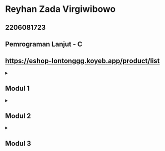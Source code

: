 # Reyhan Zada Virgiwibowo

## 2206081723

## Pemrograman Lanjut - C

## <a href="https://eshop-lontonggg.koyeb.app/product/list">https://eshop-lontonggg.koyeb.app/product/list</a>

<details>
<summary><b><h2>Modul 1</h2></b></summary>

## Refleksi 1

Dalam pembuatan dua fitur baru yaitu Edit Product dan Delete Product, saya telah mengimplementasikan prinsip *Clean Coding* dengan mengikut beberapa standar utama *Clean Coding* dimulai dengan penamaan variabel yang jelas dan mudah dimengerti, dimana nama-nama variable yang saya gunakan bernama sesuai dengan tujuan dan fungsi dari variable tersebut. 
Selanjutnya adalah pembuatan fungsi-fungsi pada fitur Edit Product dan Delete Product yang terstruktur dengan baik dan berkerja untuk menyelesaikan task sesuai dengan nama fungsi itu sendiri. Dan yang terakhir adalah penerapan *Secure Coding* dengan menggunakan ID yang random dan unik untuk setiap product.

## Refleksi 2

Setelah menerapkan *Unit Test*, saya menjadi lebih mengerti dan percaya bahwa unit model beserta fungsionalitas kode saya telah dibuat dengan baik dan terhindar dari bugs atau error-error lainnya. Menurut saya, tidak ada batas untuk banyaknya unit test yang dibuat. Semakin banyak case untuk unit test, maka akan unit akan semakin terverifikasi keberhasilannya dan 
terhindar dari segala kemungkinan bugs dan error-error lainnya. *Code Coverage* adalah alat ukur utama untuk mengukur usaha pengujian pada code yang sudah di-develop sebelumnya. Meskipun sebuah kode memiliki 100% *code coverage*, belum tentu kode tersebut terbebas dari errors dan bugs. Menurut saya, *Code Coverage* juga bergantung terhadap seberapa banyak bugs dan errors case yang sudah dicover oleh testing tersebut.

Pembuatan *functional test* yang baru ini menurunkan kualitas *clean code*. Hal ini disebabkan munculnya potensi repetisi dalam kode fungsi yang kita buat, terutama ketika tes ini memiliki setup procedures dan instance variables yang sama dengan tes yang sebelumnya, serta munculnya potensi untuk melanggar *Single Responsibility Principle*. Seharusnya test baru ini dapat digabungkan kedalam satu file yang sama dengan satu file *Controller* untuk memperkecil kemungkinan repetisi dan meningkatkan
kualitas *clean code*.

</details>

<details>
<summary><b><h2>Modul 2</h2></b></summary>

## Refleksi

## List dari Code Issues

Dengan bantuan SonarCloud, terdapat beberapa issues yang terdeteksi dan berikut adalah list code issues yang telah saya perbaiki.

### 1. Penulisan dependencies pada file build.gradle.kts

SonarCloud mendeteksi bahwa penulisan dependency pada file `build.gradle.kts` berantakan dan tidak teratur. Seharusnya penulisan dependency-dependency pada file `build.gradle.kts` dikelompokkan sesuai destinationnya agar dependencies menjadi lebih readable dan maintainable. 

Berikut adalah before and after dari file `build.gradle.kts` :

Before :

```
dependencies{
    implementation("org.springframework.boot:spring-boot-starter-web")
    compileOnly("org.projectlombok:lombok")
    developmentOnly("org.springframework.boot:spring-boot-devtools")
    annotationProcessor("org.springframework.boot:spring-boot-configuration-processor")
    annotationProcessor("org.projectlombok:lombok")
    testImplementation("org.springframework.boot:spring-boot-starter-test")
    implementation("org.springframework.boot:spring-boot-starter-thymeleaf")
    testImplementation("org.seleniumhq.selenium:selenium-java:$seleniumJavaVersion")
    testImplementation("io.github.bonigarcia:selenium-jupiter:$seleniumJupiterVersion")
    testImplementation("io.github.bonigarcia:webdrivermanager:$webdrivermanagerVersion")
    testImplementation("org.junit.jupiter:junit-jupiter-api:$junitJupiterVersion")
    testRuntimeOnly("org.junit.jupiter:junit-jupiter-engine:$junitJupiterVersion")
}
```

After :

```
dependencies{
  implementation("org.springframework.boot:spring-boot-starter-web")
  implementation("org.springframework.boot:spring-boot-starter-thymeleaf")
  compileOnly("org.projectlombok:lombok")
  developmentOnly("org.springframework.boot:spring-boot-devtools")
  annotationProcessor("org.springframework.boot:spring-boot-configuration-processor")
  annotationProcessor("org.projectlombok:lombok")
  testImplementation("org.springframework.boot:spring-boot-starter-test")
  testImplementation("org.seleniumhq.selenium:selenium-java:$seleniumJavaVersion")
  testImplementation("io.github.bonigarcia:selenium-jupiter:$seleniumJupiterVersion")
  testImplementation("io.github.bonigarcia:webdrivermanager:$webdrivermanagerVersion")
  testImplementation("org.junit.jupiter:junit-jupiter-api:$junitJupiterVersion")
  testRuntimeOnly("org.junit.jupiter:junit-jupiter-engine:$junitJupiterVersion")
}
  
```

### 2. Penggunaan anotasi `@Autowired` pada ProductController dan ProductServiceImpl

SonarCloud mendeteksi bahwa terdapat field injection menggunakan anotasi `@Autowired` pada file `ProductController.java` dan `ProductServiceImpl.java`. SonarCloud tidak menyarankan menggunakan field injection. Hal tersebut disebabkan oleh munculnya kemungkinan pembuatan objek dalam keadaan tidak valid dan dapat membuat testing menjadi lebih sulit yang juga disebabkan oleh dependency yang tidak eksplisit saat menginisialisasi sebuah kelas yang menggunakan field injection. Dengan demikian, penggunaan anotasi `@Autowired` saya ubah untuk diinject ke constructor. 

Berikut adalah before and after dari file `ProductController.java` :

Before :

```java
...
public class ProductController {
  @Autowired
  private ProductService service;

...
```

After :

```java
...
public class ProductController{
  private final ProductService service;

  @Autowired
  public ProductController(ProductService service){
    this.service = service;
  }

...
```

### 3. Unnecessary modifier pada interface ProductService

SonarCloud juga mendeteksi bahwa terdapat unnecessary modifier pada interface ProductService. Modifier public tidak diperlukan karena dalam interface sudah secara default bersifat public. 

Berikut adalah before and after dari file `ProductService.java` :

Before :

```java
public interface ProductService {
    public Product create(Product product);
    public List<Product> findAll();
    public Product findProductById(String id);
    public void edit(Product currentProduct, Product editedProduct);
    public void delete(Product product);
}
```

After :


```java
public interface ProductService {
    Product create(Product product);
    List<Product> findAll();
    Product findProductById(String id);
    void edit(Product currentProduct, Product editedProduct);
    void delete(Product product);
}
```

Berikut adalah hasil analisis dari SonarCloud setelah memperbaiki issue-issue diatas :
<img width="800" alt="Screenshot 2024-02-14 181010" src="https://github.com/lontonggg/adpro-tutorial/assets/124903418/fff6fa40-2171-4878-8d9c-be935a494744">

## Implementasi CI/CD

Menurut saya, saya telah menerapkan workflows CI/CD dengan baik pada proyek saya. Saya berhasil membuat dan menjalankan workflow pada proyek saya yaitu `ci.yml`, `scorecard.yml`, dan `sonarcloud.yml` dengan bantuan Github Actions. Workflows tersebut akan dijalankan secara otomatis ketika terjadi push atau pull request. Proses testing dalam workflow CI (Continuous Integration) ini melibatkan langkah-langkah seperti checkout code, setup Java toolchain, dan eksekusi unit tests. Selain itu dengan adanya tambahan SonarCloud menghasilkan pengujian keamanan dan analisis kode yang lebih mendalam. Setelah berhasil menerapkan CI dengan baik, selanjutnya saya menerapkan CD (Continuous Deployment) dengan menggunakan `Koyeb` sebagai platform yang akan mendeploy aplikasi saya secara otomatis ketika terjadi push atau pull request.

</details>

<details>
<summary><b><h2>Modul 3</h2></b></summary>

## Refleksi

### Prinsip SOLID yang saya aplikasikan

Pada proyek ini, saya telah mengimplementasikan `Single Responsibility Principle (SRP)`, `Open-Closed Principle (OCP)`, dan juga `Dependency Inversions Principle (DIP)`. 

#### Single Responsibility Principle (SRP)
Prinsip SRP menyatakan bahwa sebuah class atau module sebaiknya hanya memiliki satu tanggung jawab dalam sebuah class atau modul. Saya mengimplementasikan SRP dengan memisahkan `CarController` dan `ProductController` ke 2 file class yang berbeda yaitu `CarController.java` dan `ProductController.java`. 

#### Open-Closed Principle (OCP)
OCP adalah prinsip yang menyatakan bahwa suatu class harus bisa diekstensi dan tidak boleh dimodifikasi. Saya mengimplementasikan OCP dengan membuat interface `RepositoryInterface` sebagai Repository utama. Kemudian, untuk membuat repository untuk Product, Car, atau model lainnya dapat dilakukan dengan membuat class baru seperti `ProductRepository` dan `CarRepository` yang mengextends/implements `RepositoryInterface` tanpa perlu memodifikasi Repository utama. 

#### Dependency Inversions Principle (DIP)
Terakhir, DIP adalah prinsip yang menyatakan bahwa sebuah entitas itu seharusnya bergantung pada abstraksi, dan high-level module tidak boleh bergantung pada low-level module, akan tetapi bergantung kepada abstraksi. Saya mengimplementasikan DIP dengan mengubah dependency kepada repository yang digunakan pada `CarServiceImpl` dan `ProductServiceImpl` yang awalnya bergantung pada low-level module `CarRepository` dan `ProductRepository` menjadi bergantung pada high-level module yang berupa interface RepositoryInterface. Selain itu, saya juga mengimplementasikan DIP dengan mengubah `CarController` yang awalnya memiliki dependensi kepada low-level module `CarServiceImpl` menjadi dependen kepada interface `CarService`.

### Kelebihan mengaplikasikan prinsip SOLID
Salah satu kelebihan mengaplikasikan prinsip SOLID adalah memudahkan developer lain untuk melakukan development dan maintenance. Contohnya, dengan memisahkan Controller untuk Car dan Product, developer dapat melakukan development dan maintenance dengan mudah karena untuk setiap model memiliki controller yang terpisah sesuai dengan tujuan dan fungsionalitasnya masing-masing. Contoh lain, jika developer ingin membuat repository baru untuk sebuah model baru, developer dapat langsung membuat class baru yang mengimplements RepositoryInterface tanpa perlu memodifikasi Repository Utama sehingga memperkecil kemungkinan munculnya permasalahan pada repository lainnya jika terjadi error pada pembuatan repository yang baru.

### Kekurangan tidak mengaplikasikan prinsip SOLID
Kekurangan dengan tidak mengaplikasikan prinsip SOLID adalah tingginya potensi untuk terjadi permasalahan error dan sulit untuk melakukan maintenance. Misalnya, seorang developer ingin menambahkan fitur pada repository tetapi tidak mengikuti prinsip OCP dengan langsung memodifikasi file Repository utama, jika terjadi kesalahan saat modifikasi, keseluruhan repository dapat bermasalah dan membuat proyek tidak dapat berjalan. Hal ini dapat dihindari jika developer membuat class baru yang mengextend Repository utama dan membuat fitur pada class tersebut tanpa mengubah Repository utama.

    
</details>
